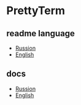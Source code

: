# PrettyTerm 

## readme language
- [Russion](README.ru.md)
- [English](README.en.md)

## docs
- [Russion](docs/ru)
- [English](docs/en)